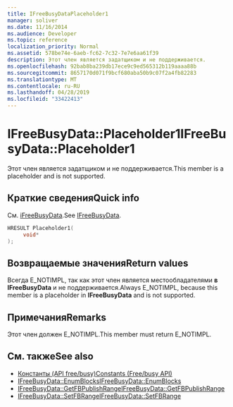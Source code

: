 ```yaml
---
title: IFreeBusyDataPlaceholder1
manager: soliver
ms.date: 11/16/2014
ms.audience: Developer
ms.topic: reference
localization_priority: Normal
ms.assetid: 578be74e-6aeb-fc62-7c32-7e7e6aa61f39
description: Этот член является задатщиком и не поддерживается.
ms.openlocfilehash: 92bab8ba239db17ece9c9ed565312b119aaaa88b
ms.sourcegitcommit: 8657170d071f9bcf680aba50b9c07f2a4fb82283
ms.translationtype: MT
ms.contentlocale: ru-RU
ms.lasthandoff: 04/28/2019
ms.locfileid: "33422413"
---
```

# <a name="ifreebusydataplaceholder1"></a><span data-ttu-id="17a81-103">IFreeBusyData::Placeholder1</span><span class="sxs-lookup"><span data-stu-id="17a81-103">IFreeBusyData::Placeholder1</span></span>

<span data-ttu-id="17a81-104">Этот член является задатщиком и не поддерживается.</span><span class="sxs-lookup"><span data-stu-id="17a81-104">This member is a placeholder and is not supported.</span></span>
  
## <a name="quick-info"></a><span data-ttu-id="17a81-105">Краткие сведения</span><span class="sxs-lookup"><span data-stu-id="17a81-105">Quick info</span></span>

<span data-ttu-id="17a81-106">См. [iFreeBusyData](ifreebusydata.md).</span><span class="sxs-lookup"><span data-stu-id="17a81-106">See [IFreeBusyData](ifreebusydata.md).</span></span>
  
```cpp
HRESULT Placeholder1( 
     void* 
);

```

## <a name="return-values"></a><span data-ttu-id="17a81-107">Возвращаемые значения</span><span class="sxs-lookup"><span data-stu-id="17a81-107">Return values</span></span>

<span data-ttu-id="17a81-108">Всегда E_NOTIMPL, так как этот член является местообладателями **в IFreeBusyData** и не поддерживается.</span><span class="sxs-lookup"><span data-stu-id="17a81-108">Always E_NOTIMPL, because this member is a placeholder in **IFreeBusyData** and is not supported.</span></span> 
  
## <a name="remarks"></a><span data-ttu-id="17a81-109">Примечания</span><span class="sxs-lookup"><span data-stu-id="17a81-109">Remarks</span></span>

<span data-ttu-id="17a81-110">Этот член должен E_NOTIMPL.</span><span class="sxs-lookup"><span data-stu-id="17a81-110">This member must return E_NOTIMPL.</span></span>
  
## <a name="see-also"></a><span data-ttu-id="17a81-111">См. также</span><span class="sxs-lookup"><span data-stu-id="17a81-111">See also</span></span>

- [<span data-ttu-id="17a81-112">Константы (API free/busy)</span><span class="sxs-lookup"><span data-stu-id="17a81-112">Constants (Free/busy API)</span></span>](constants-free-busy-api.md)
- [<span data-ttu-id="17a81-113">IFreeBusyData::EnumBlocks</span><span class="sxs-lookup"><span data-stu-id="17a81-113">IFreeBusyData::EnumBlocks</span></span>](ifreebusydata-enumblocks.md)
- [<span data-ttu-id="17a81-114">IFreeBusyData::GetFBPublishRange</span><span class="sxs-lookup"><span data-stu-id="17a81-114">IFreeBusyData::GetFBPublishRange</span></span>](ifreebusydata-getfbpublishrange.md)
- [<span data-ttu-id="17a81-115">IFreeBusyData::SetFBRange</span><span class="sxs-lookup"><span data-stu-id="17a81-115">IFreeBusyData::SetFBRange</span></span>](ifreebusydata-setfbrange.md)

